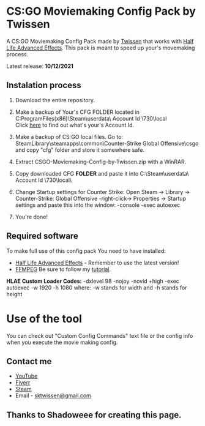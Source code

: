 # CS:GO Moviemaking Config Pack by Twissen
A CS:GO Moviemaking Config Pack made by [Twissen](https://www.youtube.com/channel/UC3bBnCaxlJZImGsoiI8ZbzA) that works with [Half Life Advanced Effects](https://www.advancedfx.org/).
This pack is meant to speed up your's movemaking process.
 
Latest release: **10/12/2021**
 
## Instalation process
1. Download the entire repository.
 
 
2. Make a backup of Your's CFG FOLDER located in
C:ProgramFiles(x86)\Steam\userdata\ Account Id \730\local\
Click [here](https://steamid.co/) to find out what's your's Account Id.


3. Make a backup of CS:GO local files. Go to:
SteamLibrary\steamapps\common\Counter-Strike Global Offensive\csgo
and copy "cfg" folder and store it somewhere safe.
 
4. Extract CSGO-Moviemaking-Config-by-Twissen.zip with a WinRAR.
 
5. Copy downloaded CFG **FOLDER** and paste it into
C:\Steam\userdata\ Account Id \730\local\


6. Change Startup settings for Counter Strike:
 Open Steam -> Library -> Counter-Strike: Global Offensive -right-click-> Properties -> Startup settings
 and paste this into the window:
-console -exec autoexec


7. You're done!
 
 
## Required software
To make full use of this config pack You need to have installed:
* [Half Life Advanced Effects](http://advancedfx.org/) - Remember to use the latest version!
* [FFMPEG](https://ffmpeg.zeranoe.com/builds/)
    Be sure to follow my [tutorial](https://www.youtube.com/watch?v=VDNgR5AsBXQ).
 
**HLAE Custom Loader Codes:**
-dxlevel 98 -nojoy -novid +high -exec autoexec -w 1920 -h 1080
where:
 -w stands for width
and
 -h stands for height
 
 # Use of the tool
You can check out "Custom Config Commands" text file or the config info when you execute the movie making config.
 
## Contact me
* [YouTube](https://www.youtube.com/c/twissen)
* [Fiverr](https://www.fiverr.com/twissen/)
* [Steam](https://steamcommunity.com/id/twissen/)
* Email - sktwissen@gmail.com
 

## Thanks to Shadoweee for creating this page.
